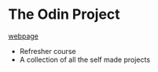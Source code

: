 # The Odin Project

[webpage](https://mwahyd.github.io/top-projects-2025/index.html)

- Refresher course
- A collection of all the self made projects
